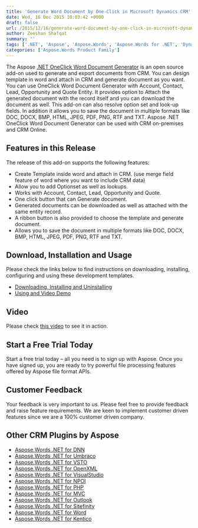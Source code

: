 ```yaml
---
title: 'Generate Word Document by One-Click in Microsoft Dynamics CRM'
date: Wed, 16 Dec 2015 10:03:42 +0000
draft: false
url: /2015/12/16/generate-word-document-by-one-click-in-microsoft-dynamics-crm/
author: Zeeshan Shafqat
summary: ''
tags: ['.NET', 'Aspose', 'Aspose.Words', 'Aspose.Words for .NET', 'Dynamics CRM', 'OneClick', 'Single Button Click', 'Word Document Generator']
categories: ['Aspose.Words Product Family']
---
```


The Aspose [.NET OneClick Word Document Generator][1] is an open source add-on used to generate and export documents from CRM. You can design template in word and attach in CRM and generate document as you want. You can use OneClick Word Document Generator with Account, Contact, Lead, Opportunity and Quote Entity. It provides option to Attach the generated document with the record itself and you can download the document as well. This add-on can also resolve option set and look-up fields. In addition it allows you to save the document in multiple formats like DOC, DOCX, BMP, HTML, JPEG, PDF, PNG, RTF and TXT. Aspose .NET OneClick Word Document Generator can be used with CRM on-premises and CRM Online.

## Features in this Release

The release of this add-on supports the following features:

*   Create Template inside word and attach in CRM. (use merge field feature of word where you want to include CRM data)
*   Allow you to add Optionset as well as lookups.
*   Works with Account, Contact, Lead, Opportunity and Quote.
*   One click button that can Generate document.
*   Generated documents can be downloaded as well as attached with the same entity record.
*   A ribbon button is also provided to choose the template and generate document.
*   Allows you to save the document in multiple formats like DOC, DOCX, BMP, HTML, JPEG, PDF, PNG, RTF and TXT.

## Download, Installation and Usage

Please check the links below to find instructions on downloading, installing, configuring and using these development templates.

*   [Downloading, Installing and Uninstalling][2]
*   [Using and Video Demo][3]

## Video

Please check [this video][4] to see it in action.

## Start a Free Trial Today

Start a free trial today – all you need is to sign up with Aspose. Once you have signed up, you are ready to try powerful file processing features offered by Aspose file format APIs.

## Customer Feedback

Your feedback is very important to us. Please feel free to provide feedback and raise feature requirements. We are keen to implement customer driven features since we are a 100% customer driven company.

## Other CRM Plugins by Aspose

*   [Aspose.Words .NET for DNN][5]
*   [Aspose.Words .NET for Umbraco][6]
*   [Aspose.Words .NET for VSTO][7]
*   [Aspose.Words .NET for OpenXML][8]
*   [Aspose.Words .NET for VisualStudio][9]
*   [Aspose.Words .NET for NPOI][10]
*   [Aspose.Words .NET for PHP][11]
*   [Aspose.Words .NET for MVC][12]
*   [Aspose.Words .NET for Outlook][13]
*   [Aspose.Words .NET for Sitefinity][14]
*   [Aspose.Words .NET for Word][15]
*   [Aspose.Words .NET for Kentico][16]




[1]: https://docs.aspose.com/words/net/document-generator-for-dynamics-crm/
[2]: https://docs.aspose.com/words/net/document-generator-for-dynamics-crm/
[3]: https://docs.aspose.com/words/net/document-generator-for-dynamics-crm/#using
[4]: https://youtu.be/FY3z8JBY18k
[5]: https://docs.aspose.com/words/net/aspose-words-net-for-dnn/
[6]: https://docs.aspose.com/words/net/aspose-words-net-for-umbraco/
[7]: https://docs.aspose.com/words/net/aspose-words-net-for-vsto/
[8]: https://docs.aspose.com/words/net/aspose-words-net-for-openxml/
[9]: https://docs.aspose.com/words/net/aspose-words-net-for-visualstudio/
[10]: https://docs.aspose.com/words/net/aspose-words-net-for-npoi/
[11]: https://docs.aspose.com/words/net/aspose-words-net-for-php/
[12]: https://docs.aspose.com/words/net/aspose-words-net-for-mvc/
[13]: https://docs.aspose.com/words/net/aspose-words-net-for-outlook/
[14]: https://docs.aspose.com/words/net/aspose-words-net-for-sitefinity/
[15]: https://docs.aspose.com/words/net/aspose-words-net-for-word/
[16]: https://docs.aspose.com/words/net/aspose-words-net-for-kentico/




